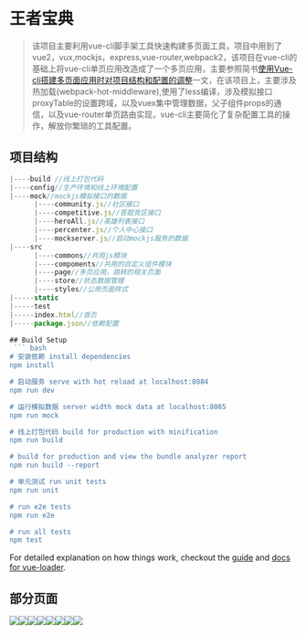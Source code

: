 # 王者宝典

> 该项目主要利用vue-cli脚手架工具快速构建多页面工具，项目中用到了vue2，vux,mockjs，express,vue-router,webpack2，该项目在vue-cli的基础上将vue-cli单页应用改造成了一个多页应用，主要参照简书[使用Vue-cli搭建多页面应用时对项目结构和配置的调整](https://www.jianshu.com/p/0a30aca71b16)一文，在该项目上，主要涉及热加载(webpack-hot-middleware),使用了less编译，涉及模拟接口proxyTable的设置跨域，以及vuex集中管理数据，父子组件props的通信，以及vue-router单页路由实现，vue-cli主要简化了复杂配置工具的操作，解放你繁琐的工具配置。

## 项目结构

```javascript
|----build //线上打包代码
|----config//生产环境和线上环境配置
|----mock//mockjs模拟接口的数据
      |----community.js//社区接口
      |----competitive.js//答题竞区接口
      |----heroAll.js//英雄列表接口
      |----percenter.js//个人中心接口
      |----mockserver.js//启动mockjs服务的数据
|----src
	  |----commons//共用js模块
      |----compoments//共用的自定义组件模块
      |----page//多页应用，跳转的相关页面
      |----store//状态数据管理
      |----styles//公用页面样式
|-----static
|-----test
|-----index.html//首页
|-----package.json//依赖配置

```



```javascript
## Build Setup
 ``` bash
# 安装依赖 install dependencies
npm install

# 启动服务 serve with hot reload at localhost:8084
npm run dev

# 运行模拟数据 server width mock data at localhost:8085
npm run mock

# 线上打包代码 build for production with minification
npm run build

# build for production and view the bundle analyzer report
npm run build --report

# 单元测试 run unit tests
npm run unit

# run e2e tests
npm run e2e

# run all tests
npm test
```

For detailed explanation on how things work, checkout the [guide](http://vuejs-templates.github.io/webpack/) and [docs for vue-loader](http://vuejs.github.io/vue-loader).

## 部分页面

![](./src/page/test/img/3.png)![](./src/page/test/img/4.png)![](./src/page/test/img/1.png)![](./src/page/test/img/9.png)![](./src/page/test/img/7.png)![](./src/page/test/img/6.png)![](./src/page/test/img/5.png)![](./src/page/test/img/2.png)
